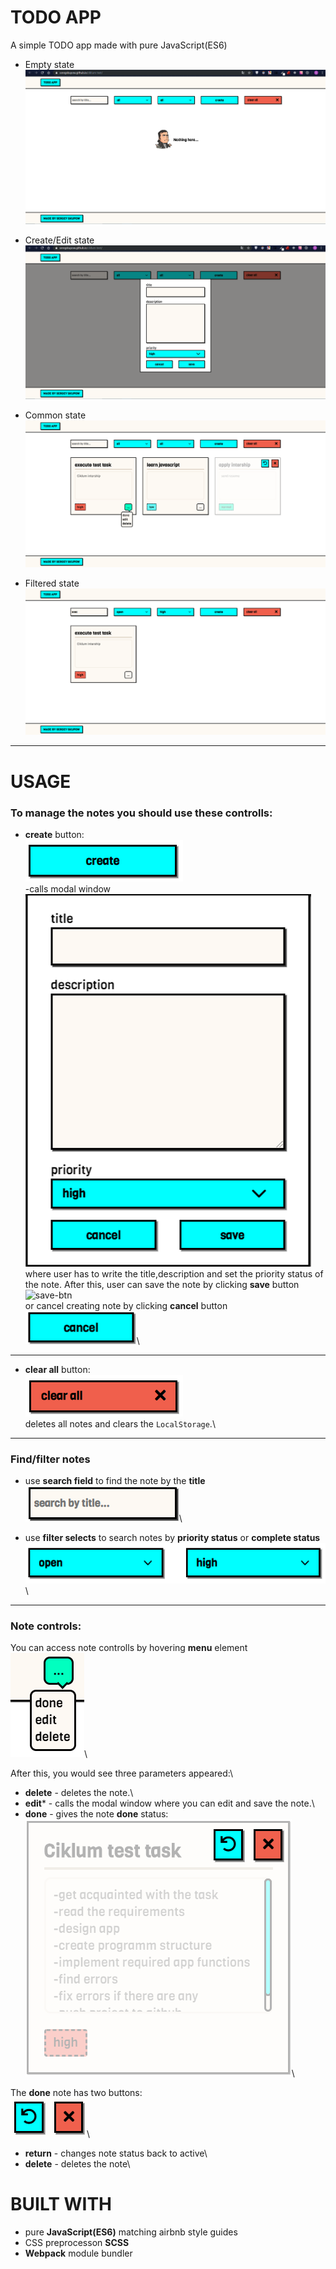 # TODO APP

A simple TODO app made with pure JavaScript(ES6)

* Empty state
![empty-state](readme_img/empty_state.png)

* Create/Edit state
![create-edit](readme_img/create.png)

* Common state
![common-state](readme_img/common.png)

* Filtered state
![filtered state](readme_img/filter-state.png)
---

# USAGE

### To manage the notes you should use these controlls:

* **create** button:\
![create-btn](readme_img/create-btn.png)\
-calls modal window\
![modal](readme_img/modal.png)\
where user has to write the title,description and set the priority status of the note. 
After this, user can save the note by clicking **save** button\
![save-btn](reamme_img/save.png)\
or cancel creating note by clicking **cancel** button\
![cancel-btn](readme_img/cancel.png)\
---
* **clear all** button:\
![clear-all-btn](readme_img/clear-all.png)\
deletes all notes and clears the `LocalStorage`.\
---

### Find/filter notes

* use **search field** to find the note by the **title**\
![search-field](readme_img/search.png)\

* use **filter selects** to search notes by **priority status** or **complete status**\
![select-filters](readme_img/filters.png)\
---

### Note controls:

You can access note controlls by hovering **menu** element\
![menu-element](readme_img/note-controlls.png)\

After this, you would see three parameters appeared:\

* **delete** - deletes the note.\
* **edit*** - calls the modal window where you can edit and save the note.\
* **done** - gives the note **done** status:\
![done-note](readme_img/done-state.png)\

The **done** note has two buttons:\
![cross-del-btn](readme_img/done-controlls.png)\

* **return** - changes note status back to active\
* **delete** - deletes the note\

# BUILT WITH
* pure **JavaScript(ES6)** matching airbnb style guides
* CSS preprocesson **SCSS**
* **Webpack** module bundler


